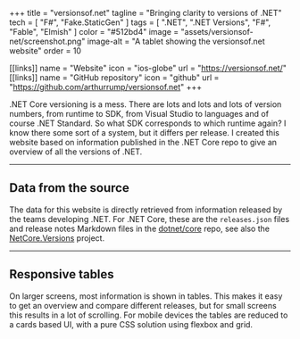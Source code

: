 +++
title = "versionsof.net"
tagline = "Bringing clarity to versions of .NET"
tech = [ "F#", "Fake.StaticGen" ]
tags = [ ".NET", ".NET Versions", "F#", "Fable", "Elmish" ]
color = "#512bd4"
image = "assets/versionsof-net/screenshot.png"
image-alt = "A tablet showing the versionsof.net website"
order = 10

[[links]]
name = "Website"
icon = "ios-globe"
url = "https://versionsof.net/"
[[links]]
name = "GitHub repository"
icon = "github"
url = "https://github.com/arthurrump/versionsof.net"
+++

.NET Core versioning is a mess. There are lots and lots and lots of version numbers, from runtime to SDK, from Visual Studio to languages and of course .NET Standard. So what SDK corresponds to which runtime again? I know there some sort of a system, but it differs per release. I created this website based on information published in the .NET Core repo to give an overview of all the versions of .NET.

---

## Data from the source
The data for this website is directly retrieved from information released by the teams developing .NET. For .NET Core, these are the `releases.json` files and release notes Markdown files in the [dotnet/core](https://github.com/dotnet/core) repo, see also the [NetCore.Versions](/projects/netcore-versions) project.

---

## Responsive tables
On larger screens, most information is shown in tables. This makes it easy to get an overview and compare different releases, but for small screens this results in a lot of scrolling. For mobile devices the tables are reduced to a cards based UI, with a pure CSS solution using flexbox and grid.